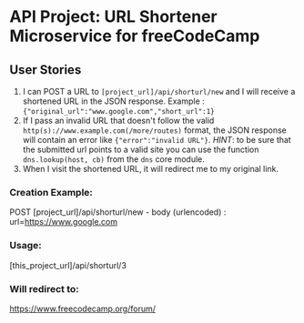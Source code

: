 # API Project: URL Shortener Microservice for freeCodeCamp

## User Stories

1. I can POST a URL to `[project_url]/api/shorturl/new` and I will receive a shortened URL in the JSON response. Example : `{"original_url":"www.google.com","short_url":1}`
2. If I pass an invalid URL that doesn't follow the valid `http(s)://www.example.com(/more/routes)` format, the JSON response will contain an error like `{"error":"invalid URL"}`. *HINT*: to be sure that the submitted url points to a valid site you can use the function `dns.lookup(host, cb)` from the `dns` core module.
3. When I visit the shortened URL, it will redirect me to my original link.

### Creation Example:

POST [project_url]/api/shorturl/new - body (urlencoded) :  url=https://www.google.com

### Usage:

[this_project_url]/api/shorturl/3

### Will redirect to:

https://www.freecodecamp.org/forum/